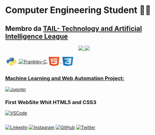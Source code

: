 # Computer Engineering Student 👨‍💻
## Membro da [TAIL- Technology and Artificial Intelligence League](https://github.com/TailUFPB)

<div align="center">
  <a href="https://github.com/Franky03">
  <img height="160em" src="https://github-readme-stats.vercel.app/api?username=Franky03&show_icons=true&theme=codeSTACKr&include_all_commits=true&count_private=true"/>
  <img height="160em" src="https://github-readme-stats.vercel.app/api/top-langs/?username=Franky03&layout=compact&langs_count=7&theme=codeSTACKr"/>
</div>
<div style="display: inline_block"><br>
  <img align="center" alt="Frankley-Python" height="30" width="40" src="https://raw.githubusercontent.com/devicons/devicon/master/icons/python/python-original.svg">
  <img align="center" alt="Frankley-C" height="30" width="40" src="https://cdn.jsdelivr.net/gh/devicons/devicon/icons/c/c-original.svg">
  <img align="center" alt="Frankley-HTML" height="30" width="40" src="https://raw.githubusercontent.com/devicons/devicon/master/icons/html5/html5-original.svg">
  <img align="center" alt="Frankley-CSS" height="30" width="40" src="https://raw.githubusercontent.com/devicons/devicon/master/icons/css3/css3-original.svg">
</div>
  
  ##
  
 ### Machine Learning and Web Automation Project:
[![Jupyter](https://img.shields.io/badge/Made%20with-Jupyter-orange?style=for-the-badge&logo=Jupyter)](https://github.com/Franky03/PythonProjects)
 ### First WebSite Whit HTML5 and CSS3
[![VSCode](https://img.shields.io/badge/Made%20for-VSCode-1f425f.svg)](https://franky03.github.io/WebSites/)
 
 ##
  
[![Linkedin](https://img.shields.io/badge/LinkedIn-0077B5?style=for-the-badge&logo=linkedin&logoColor=white)](www.linkedin.com/in/frankley-kaiky-a62272237)
[![Instagram](https://img.shields.io/badge/Instagram-E4405F?style=for-the-badge&logo=instagram&logoColor=white)](https://instagram.com/frankley.kaiky/)
[![GitHub](https://img.shields.io/badge/GitHub-100000?style=for-the-badge&logo=github&logoColor=white)](https://github.com/Franky03)
[![Twitter](https://img.shields.io/badge/Twitter-1DA1F2?style=for-the-badge&logo=twitter&logoColor=white)](https://twitter.com/asagiri_gen5)
